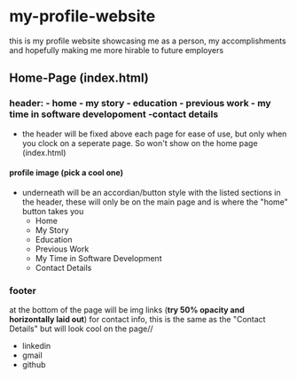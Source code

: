 # my-profile-website
this is my profile website showcasing me as a person, my accomplishments and hopefully making me more hirable to future employers

## Home-Page (index.html)

### header: - home - my story - education - previous work - my time in software developoment -contact details
  - the header will be fixed above each page for ease of use, but only when you clock on a seperate page. So won't show on the home page (index.html)

#### profile image (pick a cool one)
- underneath will be an accordian/button style with the listed sections in the header, these will only be on the main page and is where the "home" button takes you 
  - Home 
  - My Story
  - Education
  - Previous Work
  - My Time in Software Development
  - Contact Details

### footer
at the bottom of the page will be img links (**try 50% opacity and horizontally laid out**) for contact info, this is the same as the "Contact Details" but will look cool on the page//
- linkedin
- gmail
- github
